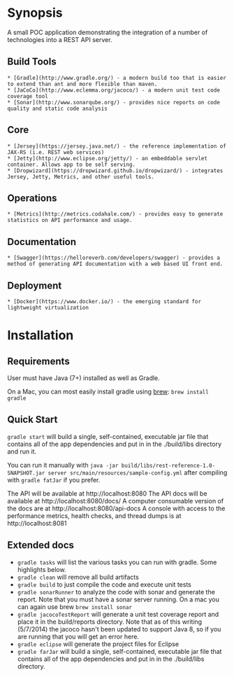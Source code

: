 # Synopsis

A small POC application demonstrating the integration of a number of technologies into a REST API server.

## Build Tools

	* [Gradle](http://www.gradle.org/) - a modern build too that is easier to extend than ant and more flexible than maven.
	* [JaCoCo](http://www.eclemma.org/jacoco/) - a modern unit test code coverage tool
	* [Sonar](http://www.sonarqube.org/) - provides nice reports on code quality and static code analysis

## Core

	* [Jersey](https://jersey.java.net/) - the reference implementation of JAX-RS (i.e. REST web services)
	* [Jetty](http://www.eclipse.org/jetty/) - an embeddable servlet container. Allows app to be self serving.
	* [Dropwizard](https://dropwizard.github.io/dropwizard/) - integrates Jersey, Jetty, Metrics, and other useful tools.

## Operations

	* [Metrics](http://metrics.codahale.com/) - provides easy to generate statistics on API performance and usage.

## Documentation

	* [Swagger](https://helloreverb.com/developers/swagger) - provides a method of generating API documentation with a web based UI front end.

## Deployment

	* [Docker](https://www.docker.io/) - the emerging standard for lightweight virtualization

# Installation

## Requirements

User must have Java (7+) installed as well as Gradle.

On a Mac, you can most easily install gradle using [brew](http://brew.sh/): `brew install gradle`

## Quick Start

`gradle start` will build a single, self-contained, executable jar file that contains all of the app dependencies and put in in the ./build/libs directory and run it.

You can run it manually with `java -jar build/libs/rest-reference-1.0-SNAPSHOT.jar server src/main/resources/sample-config.yml`
after compiling with `gradle fatJar` if you prefer.

The API will be available at http://localhost:8080
The API docs will be available at http://localhost:8080/docs/
A computer consumable version of the docs are at http://localhost:8080/api-docs
A console with access to the performance metrics, health checks, and thread dumps is at http://localhost:8081

## Extended docs

* `gradle tasks` will list the various tasks you can run with gradle. Some highlights below.
* `gradle clean` will remove all build artifacts
* `gradle build` to just compile the code and execute unit tests
* `gradle sonarRunner` to analyze the code with sonar and generate the report. Note that you must have a sonar server running. On a mac you can again use brew `brew install sonar`
* `gradle jacocoTestReport` will generate a unit test coverage report and place it in the build/reports directory. Note that as of this writing (5/7/2014) the jacoco hasn't been updated to support Java 8, so if you are running that you will get an error here.
* `gradle eclipse` will generate the project files for Eclipse
* `gradle farJar` will build a single, self-contained, executable jar file that contains all of the app dependencies and put in in the ./build/libs directory.